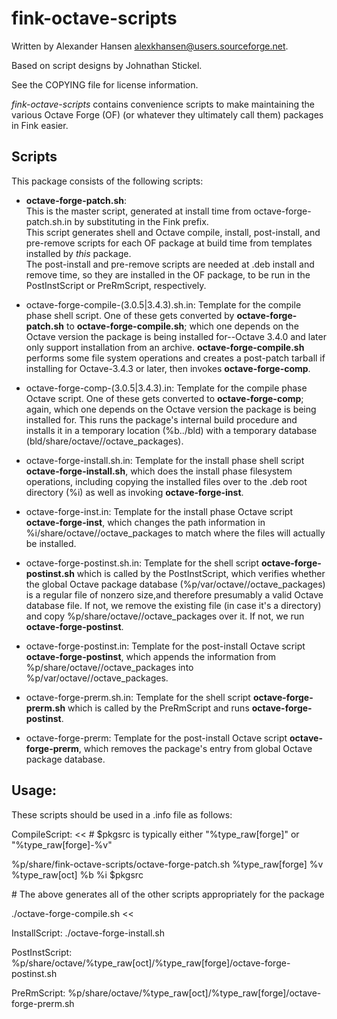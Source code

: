 # fink-octave-scripts

Written by Alexander Hansen <alexkhansen@users.sourceforge.net>.

Based on  script designs by Johnathan Stickel.

See the COPYING file for license information.

_fink-octave-scripts_ contains convenience scripts to make maintaining the various
Octave Forge (OF) (or whatever they ultimately call them) packages in Fink easier.

## Scripts 

This package consists of the following scripts:

* **octave-forge-patch.sh**:  
This is the master script, generated at install time from octave-forge-patch.sh.in 
by substituting in the Fink prefix.  
This script generates shell and Octave compile, install, post-install, and pre-remove
scripts for each OF package at build time from templates installed by _this_ package.  
The post-install and pre-remove scripts are needed at .deb install and remove time, so 
they are installed in the OF package, to be run in the PostInstScript or PreRmScript,
respectively.

* octave-forge-compile-(3.0.5|3.4.3).sh.in:  Template for the compile phase shell script.
One of these gets converted by **octave-forge-patch.sh** to **octave-forge-compile.sh**; 
which one depends on the Octave version the package is being installed for--Octave 3.4.0 
and later only support installation from an archive. **octave-forge-compile.sh** performs
some file system operations and creates a post-patch tarball if installing for 
Octave-3.4.3 or later, then invokes **octave-forge-comp**.

* octave-forge-comp-(3.0.5|3.4.3).in:  Template for the compile phase Octave script. One 
of these gets converted to **octave-forge-comp**; again, which one depends on the Octave 
version the package is being installed for.  This runs the package's internal build 
procedure and installs it in a temporary location (%b../bld) with a temporary database 
(bld/share/octave/<octave version>/octave_packages).

* octave-forge-install.sh.in:  Template for the install phase shell script
**octave-forge-install.sh**, which does the install phase filesystem operations, 
including copying the installed files over to the  .deb root directory (%i) as well as 
invoking **octave-forge-inst**.

* octave-forge-inst.in:  Template for the install phase Octave script 
**octave-forge-inst**, which changes the path information in 
%i/share/octave/<octave version>/octave_packages to match where the
files will actually be installed.

* octave-forge-postinst.sh.in:  Template for the shell script **octave-forge-postinst.sh**
which is called by the PostInstScript, which verifies whether the global Octave 
package database (%p/var/octave/<octave version>/octave_packages) is a regular file of 
nonzero size,and therefore presumably a valid Octave database file.  If not, we remove the
existing file (in case it's a directory) and copy 
%p/share/octave/<octave version>/octave_packages over it.  If not, we run 
**octave-forge-postinst**.

* octave-forge-postinst.in:  Template for the post-install Octave script 
**octave-forge-postinst**, which appends the information from 
%p/share/octave/<octave version>/octave_packages into 
%p/var/octave/<octave version>/octave_packages.

* octave-forge-prerm.sh.in:  Template for the shell script **octave-forge-prerm.sh**
which is called by the PreRmScript and runs **octave-forge-postinst**.

* octave-forge-prerm:  Template for the post-install Octave script **octave-forge-prerm**,
which removes the package's entry from global Octave package database.

## Usage:

These scripts should be used in a .info file as follows:

CompileScript: <<
\# $pkgsrc is typically either "%type_raw[forge]" or "%type_raw[forge]-%v"

%p/share/fink-octave-scripts/octave-forge-patch.sh %type_raw[forge] %v %type_raw[oct] %b %i $pkgsrc

\# The above generates all of the other scripts appropriately for the package

./octave-forge-compile.sh
<<

InstallScript: ./octave-forge-install.sh

PostInstScript:  %p/share/octave/%type_raw[oct]/%type_raw[forge]/octave-forge-postinst.sh

PreRmScript: %p/share/octave/%type_raw[oct]/%type_raw[forge]/octave-forge-prerm.sh
